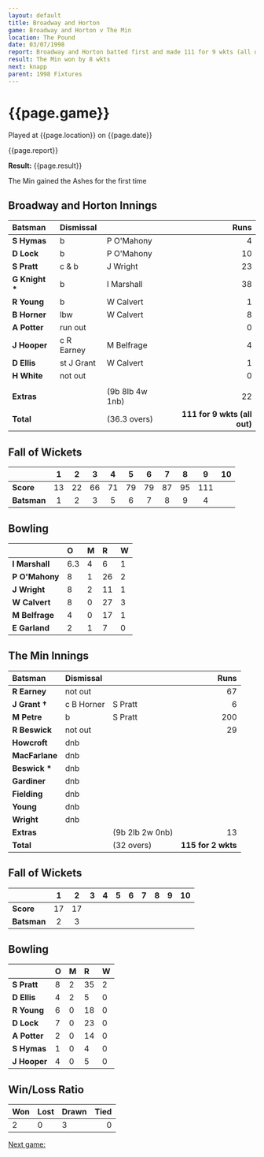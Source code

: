 ```yaml
---
layout: default
title: Broadway and Horton
game: Broadway and Horton v The Min
location: The Pound
date: 03/07/1998
report: Broadway and Horton batted first and made 111 for 9 wkts (all out). The Min replied with 115 for 2 wkts
result: The Min won by 8 wkts
next: knapp
parent: 1998 Fixtures
---
```


# {{page.game}}

Played at {{page.location}} on {{page.date}}

{{page.report}}

**Result:** {{page.result}}

The Min gained the Ashes for the first time

## Broadway and Horton Innings

| Batsman | Dismissal |  | Runs |
|:---|:---|---|---:|
| **S Hymas** | b | P O'Mahony | 4 |
| **D Lock** | b | P O'Mahony | 10 |
| **S Pratt** | c & b | J Wright | 23 |
| **G Knight &#42;** | b | I Marshall | 38 |
| **R Young** | b | W Calvert | 1 |
| **B Horner** | lbw | W Calvert | 8 |
| **A Potter** | run out |  | 0 |
| **J Hooper** | c R Earney | M Belfrage | 4 |
| **D Ellis** | st J Grant | W Calvert | 1 |
| **H White** | not out |  | 0 |
|  |  |  |  |
| **Extras** | | (9b 8lb 4w 1nb) | 22 |
| **Total** | | (36.3 overs) | **111 for 9 wkts (all out)** |

## Fall of Wickets

| | 1 | 2 | 3 | 4 | 5 | 6 | 7 | 8 | 9 | 10 |
|---|:---:|:---:|:---:|:---:|:---:|:---:|:---:|:---:|:---:|:---:|
| **Score** | 13 | 22 | 66 | 71 | 79 | 79 | 87 | 95 | 111 |  |
| **Batsman** | 1 | 2 | 3 | 5 | 6 | 7 | 8 | 9 | 4 |  |

## Bowling

| | O | M | R | W |
|---|:---|:---|:---|:---|
| **I Marshall** | 6.3 | 4 | 6 | 1 |
| **P O'Mahony** | 8 | 1 | 26 | 2 |
| **J Wright** | 8 | 2 | 11 | 1 |
| **W Calvert** | 8 | 0 | 27 | 3 |
| **M Belfrage** | 4 | 0 | 17 | 1 |
| **E Garland** | 2 | 1 | 7 | 0 |

## The Min Innings

| Batsman | Dismissal |  | Runs |
|:---|:---|---|---:|
| **R Earney** | not out |   | 67 |
| **J Grant &#8224;** | c B Horner | S Pratt | 6 |
| **M Petre** | b | S Pratt | 200 |
| **R Beswick** | not out |  | 29 |
| **Howcroft** | dnb |  |  |
| **MacFarlane** | dnb |  |  |
| **Beswick &#42;** | dnb |  |  |
| **Gardiner** | dnb |  |  |
| **Fielding** | dnb |  |  |
| **Young** | dnb |  |  |
| **Wright** | dnb |  |  |
| **Extras** | | (9b 2lb 2w 0nb) | 13 |
| **Total** | | (32 overs) | **115 for 2 wkts** |

## Fall of Wickets

| | 1 | 2 | 3 | 4 | 5 | 6 | 7 | 8 | 9 | 10 |
|---|:---:|:---:|:---:|:---:|:---:|:---:|:---:|:---:|:---:|:---:|
| **Score** | 17 | 17 |  |  |  |  |  |  |  |  |
| **Batsman** | 2 | 3 |  |  |  |  |  |  |  |  |

## Bowling

| | O | M | R | W |
|---|:---|:---|:---|:---|
| **S Pratt** | 8 | 2 | 35 | 2 |
| **D Ellis** | 4 | 2 | 5 | 0 |
| **R Young** | 6 | 0 | 18 | 0 |
| **D Lock** | 7 | 0 | 23 | 0 |
| **A Potter** | 2 | 0 | 14 | 0 |
| **S Hymas** | 1 | 0 | 4 | 0 |
| **J Hooper** | 4 | 0 | 5 | 0 |

## Win/Loss Ratio

| Won | Lost | Drawn | Tied |
|:---|:---|:---|---:|
| 2 | 0 | 3 | 0 |

[Next game:]({{page.next}})